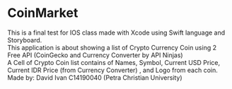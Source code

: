 # CoinMarket

This is a final test for IOS class made with Xcode using Swift language and Storyboard. 
<br> 
This application is about showing a list of Crypto Currency Coin using 2 Free API (CoinGecko and Currency Converter by API Ninjas)
<br>
A Cell of Crypto Coin list contains of Names, Symbol, Current USD Price, Current IDR Price (from Currency Converter) , and Logo from each coin.
<br>
Made by: David Ivan C14190040 (Petra Christian University)
